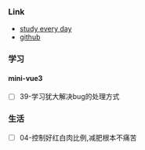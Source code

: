 ### Link
- [study every day](https://github.com/cuixiaorui/study-every-day/issues)
- [github](https://github.com/jtr354)

### 学习

#### mini-vue3
- [ ] 39-学习犹大解决bug的处理方式
### 生活
- [ ] 04-控制好红白肉比例,减肥根本不痛苦
